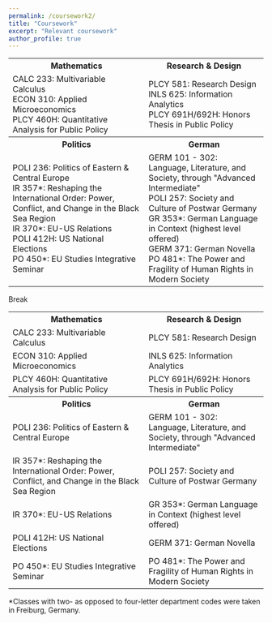 ```yaml
---
permalink: /coursework2/
title: "Coursework"
excerpt: "Relevant coursework"
author_profile: true
---
```


<table>
<tr>
  <th>Mathematics</th>
  <th>Research & Design</th>
</tr>
<tr>
  <td>CALC 233: Multivariable Calculus<br>ECON 310: Applied Microeconomics<br>PLCY 460H: Quantitative Analysis for Public Policy</td>
  <td>PLCY 581: Research Design<br>INLS 625: Information Analytics<br>PLCY 691H/692H: Honors Thesis in Public Policy</td>
</tr>  
<tr>
  <th>Politics</th>
  <th>German</th>
</tr>
<tr>
  <td>POLI 236: Politics of Eastern & Central Europe<br>IR 357*: Reshaping the International Order: Power, Conflict, and Change in the Black Sea Region<br>IR 370*: EU-US Relations<br>POLI 412H: US National Elections<br>PO 450*: EU Studies Integrative Seminar</td>
  <td>GERM 101 - 302: Language, Literature, and Society, through "Advanced Intermediate"<br>POLI 257: Society and Culture of Postwar Germany<br>GR 353*: German Language in Context (highest level offered)<br>GERM 371: German Novella<br>PO 481*: The Power and Fragility of Human Rights in Modern Society</td>
</tr>
</table>

Break

<table>
<tr>
  <th>Mathematics</th>
  <th>Research & Design</th>
</tr>
<tr>
  <td>CALC 233: Multivariable Calculus</td>
  <td>PLCY 581: Research Design</td>
</tr>  
<tr>
  <td>ECON 310: Applied Microeconomics</td>
  <td>INLS 625: Information Analytics</td>
</tr>
<tr>
  <td>PLCY 460H: Quantitative Analysis for Public Policy</td>
  <td>PLCY 691H/692H: Honors Thesis in Public Policy</td>
</tr>
<tr>
  <th>Politics</th>
  <th>German</th>
</tr>
<tr>
  <td>POLI 236: Politics of Eastern & Central Europe</td>
  <td>GERM 101 - 302: Language, Literature, and Society, through "Advanced Intermediate"</td>
</tr>
<tr>
  <td>IR 357*: Reshaping the International Order: Power, Conflict, and Change in the Black Sea Region</td>
  <td>POLI 257: Society and Culture of Postwar Germany</td>
</tr>
<tr>
  <td>IR 370*: EU-US Relations</td>
  <td>GR 353*: German Language in Context (highest level offered)</td>
</tr>
<tr>
  <td>POLI 412H: US National Elections</td>
  <td>GERM 371: German Novella</td>
</tr>
<tr>
  <td>PO 450*: EU Studies Integrative Seminar</td>
  <td>PO 481*: The Power and Fragility of Human Rights in Modern Society</td>
</tr>
</table>

\*Classes with two- as opposed to four-letter department codes were taken in Freiburg, Germany.
